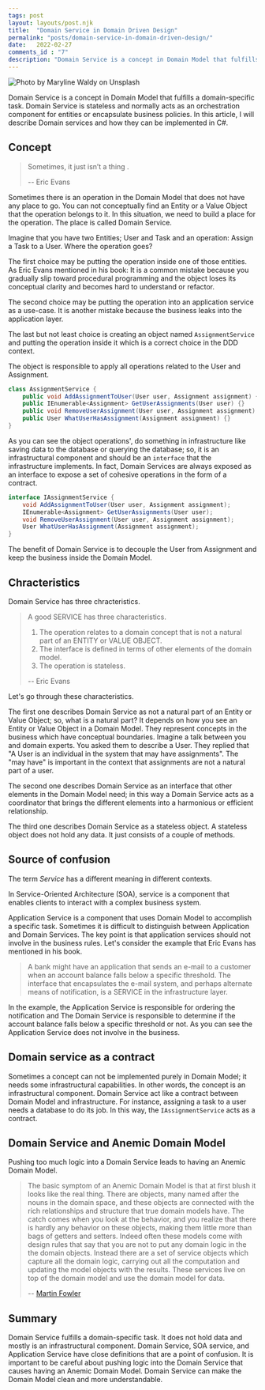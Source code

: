 ```yaml
---
tags: post
layout: layouts/post.njk
title:  "Domain Service in Domain Driven Design"
permalink: "posts/domain-service-in-domain-driven-design/"
date:   2022-02-27
comments_id : "7"
description: "Domain Service is a concept in Domain Model that fulfills a domain-specific task. Domain Service is stateless and normally acts as an orchestration component for entities or encapsulate business policies."
---
```



![Photo by <a href="https://unsplash.com/@mwaldy?utm_source=unsplash&utm_medium=referral&utm_content=creditCopyText">Maryline Waldy</a> on <a href="https://unsplash.com/@mwaldy?utm_source=unsplash&utm_medium=referral&utm_content=creditCopyText">Unsplash</a>
  ](/assets/images/article-image-27.jpg)

Domain Service is a concept in Domain Model that fulfills a domain-specific task. Domain Service is stateless and normally acts as an orchestration component for entities or encapsulate business policies. In this article, I will describe Domain services and how they can be implemented in C#.

## Concept

> Sometimes, it just isn’t a thing .
>
> -- Eric Evans

Sometimes there is an operation in the Domain Model that does not have any place to go. You can not conceptually find an Entity or a Value Object that the operation belongs to it. In this situation, we need to build a place for the operation. The place is called Domain Service. 

Imagine that you have two Entities; User and Task and an operation: Assign a Task to a User. Where the operation goes?

The first choice may be putting the operation inside one of those entities. As Eric Evans mentioned in his book: It is a common mistake because you gradually slip toward procedural programming and the object loses its conceptual clarity and becomes hard to understand or refactor.

The second choice may be putting the operation into an application service as a use-case. It is another mistake because the business leaks into the application layer.

The last but not least choice is creating an object named `AssignmentService` and putting the operation inside it which is a correct choice in the DDD context.

The object is responsible to apply all operations related to the User and Assignment.

````csharp 
class AssignmentService {
    public void AddAssignmentToUser(User user, Assignment assignment) {}
    public IEnumerable<Assignment> GetUserAssignments(User user) {}
    public void RemoveUserAssignment(User user, Assignment assignment) {}
    public User WhatUserHasAssignment(Assignment assignment) {}
}
````

As you can see the object operations', do something in infrastructure like saving data to the database or querying the database; so, it is an infrastructural component and should be an `interface` that the infrastructure implements. In fact, Domain Services are always exposed as an interface to expose a set of cohesive operations in the form of a contract. 


````csharp 
interface IAssignmentService {
    void AddAssignmentToUser(User user, Assignment assignment);
    IEnumerable<Assignment> GetUserAssignments(User user);
    void RemoveUserAssignment(User user, Assignment assignment);
    User WhatUserHasAssignment(Assignment assignment);
}
````

The benefit of Domain Service is to decouple the User from Assignment and keep the business inside the Domain Model.


## Chracteristics
Domain Service has three chracteristics.

>A good SERVICE has three characteristics.
>    1. The operation relates to a domain concept that is not a natural
>part of an ENTITY or VALUE OBJECT.
>    1. The interface is defined in terms of other elements of the domain
>model.
>    1. The operation is stateless.
> 
> -- Eric Evans

Let's go through these characteristics. 

The first one describes Domain Service as not a natural part of an Entity or Value Object; so, what is a natural part? It depends on how you see an Entity or Value Object in a Domain Model. They represent concepts in the business which have conceptual boundaries. Imagine a talk between you and domain experts. You asked them to describe a User. They replied that "A User is an individual in the system that may have assignments". The "may have" is important in the context that assignments are not a natural part of a user.


 The second one describes Domain Service as an interface that other elements in the Domain Model need; in this way a Domain Service acts as a coordinator that brings the different elements into a harmonious or efficient relationship.

The third one describes Domain Service as a stateless object. A stateless object does not hold any data. It just consists of a couple of methods.

## Source of confusion
The term *Service* has a different meaning in different contexts. 

In Service-Oriented Architecture (SOA), service is a component that enables clients to interact with a complex business system.

Application Service is a component that uses Domain Model to accomplish a specific task. Sometimes it is difficult to distinguish between Application and Domain Services. The key point is that application services should not involve in the business rules. Let's consider the example that Eric Evans has mentioned in his book. 

>A bank might have an application that sends an e-mail to a customer when an account balance falls below a specific threshold. The interface that encapsulates the e-mail system, and perhaps alternate means of notification, is a SERVICE in the infrastructure layer.

In the example, the Application Service is responsible for ordering the notification and The Domain Service is responsible to determine if the account balance falls below a specific threshold or not. As you can see the Application Service does not involve in the business.


## Domain service as a contract  
Sometimes a concept can not be implemented purely in Domain Model; it needs some infrastructural capabilities. In other words, the concept is an infrastructural component. Domain Service act like a contract between Domain Model and infrastructure. For instance, assigning a task to a user needs a database to do its job. In this way, the `IAssignmentService` acts as a contract.


## Domain Service and Anemic Domain Model
Pushing too much logic into a Domain Service leads to having an Anemic Domain Model. 


>The basic symptom of an Anemic Domain Model is that at first blush it looks like the real thing. There are objects, many named after the nouns in the domain space, and these objects are connected with the rich relationships and structure that true domain models have. The catch comes when you look at the behavior, and you realize that there is hardly any behavior on these objects, making them little more than bags of getters and setters. Indeed often these models come with design rules that say that you are not to put any domain logic in the the domain objects. Instead there are a set of service objects which capture all the domain logic, carrying out all the computation and updating the model objects with the results. These services live on top of the domain model and use the domain model for data.
>
> -- [Martin Fowler](https://martinfowler.com/bliki/AnemicDomainModel.html)



## Summary

Domain Service fulfills a domain-specific task. It does not hold data and mostly is an infrastructural component. Domain Service, SOA service, and Application Service have close definitions that are a point of confusion. It is important to be careful about pushing logic into the Domain Service that causes having an Anemic Domain Model. Domain Service can make the Domain Model clean and more understandable.

